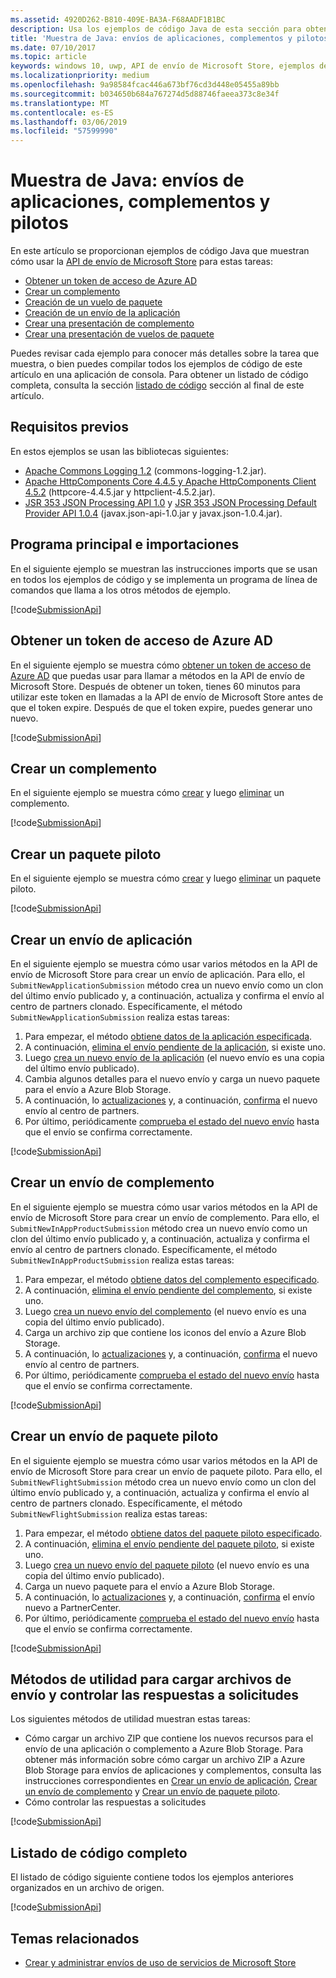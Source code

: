 ```yaml
---
ms.assetid: 4920D262-B810-409E-BA3A-F68AADF1B1BC
description: Usa los ejemplos de código Java de esta sección para obtener más información sobre cómo usar la API de envío de Microsoft Store.
title: 'Muestra de Java: envíos de aplicaciones, complementos y pilotos'
ms.date: 07/10/2017
ms.topic: article
keywords: windows 10, uwp, API de envío de Microsoft Store, ejemplos de código, java
ms.localizationpriority: medium
ms.openlocfilehash: 9a98584fcac446a673bf76cd3d448e05455a89bb
ms.sourcegitcommit: b034650b684a767274d5d88746faeea373c8e34f
ms.translationtype: MT
ms.contentlocale: es-ES
ms.lasthandoff: 03/06/2019
ms.locfileid: "57599990"
---
```

# <a name="java-sample-submissions-for-apps-add-ons-and-flights"></a>Muestra de Java: envíos de aplicaciones, complementos y pilotos

En este artículo se proporcionan ejemplos de código Java que muestran cómo usar la [API de envío de Microsoft Store](create-and-manage-submissions-using-windows-store-services.md) para estas tareas:

* [Obtener un token de acceso de Azure AD](#token)
* [Crear un complemento](#create-add-on)
* [Creación de un vuelo de paquete](#create-package-flight)
* [Creación de un envío de la aplicación](#create-app-submission)
* [Crear una presentación de complemento](#create-add-on-submission)
* [Crear una presentación de vuelos de paquete](#create-flight-submission)

Puedes revisar cada ejemplo para conocer más detalles sobre la tarea que muestra, o bien puedes compilar todos los ejemplos de código de este artículo en una aplicación de consola. Para obtener un listado de código completa, consulta la sección [listado de código](java-code-examples-for-the-windows-store-submission-api.md#code-listing) sección al final de este artículo.

## <a name="prerequisites"></a>Requisitos previos

En estos ejemplos se usan las bibliotecas siguientes:

* [Apache Commons Logging 1.2](https://commons.apache.org/proper/commons-logging) (commons-logging-1.2.jar).
* [Apache HttpComponents Core 4.4.5 y Apache HttpComponents Client 4.5.2](https://hc.apache.org/) (httpcore-4.4.5.jar y httpclient-4.5.2.jar).
* [JSR 353 JSON Processing API 1.0](https://mvnrepository.com/artifact/javax.json/javax.json-api/1.0) y [JSR 353 JSON Processing Default Provider API 1.0.4](https://mvnrepository.com/artifact/org.glassfish/javax.json/1.0.4) (javax.json-api-1.0.jar y javax.json-1.0.4.jar).

## <a name="main-program-and-imports"></a>Programa principal e importaciones

En el siguiente ejemplo se muestran las instrucciones imports que se usan en todos los ejemplos de código y se implementa un programa de línea de comandos que llama a los otros métodos de ejemplo.

[!code[SubmissionApi](./code/StoreServicesExamples_Submission/java/MainExample.java#L1-L64)]

<span id="token" />

## <a name="obtain-an-azure-ad-access-token"></a>Obtener un token de acceso de Azure AD

En el siguiente ejemplo se muestra cómo [obtener un token de acceso de Azure AD](create-and-manage-submissions-using-windows-store-services.md#obtain-an-azure-ad-access-token) que puedas usar para llamar a métodos en la API de envío de Microsoft Store. Después de obtener un token, tienes 60 minutos para utilizar este token en llamadas a la API de envío de Microsoft Store antes de que el token expire. Después de que el token expire, puedes generar uno nuevo.

[!code[SubmissionApi](./code/StoreServicesExamples_Submission/java/CompleteExample.java#L65-L95)]

<span id="create-add-on" />

## <a name="create-an-add-on"></a>Crear un complemento

En el siguiente ejemplo se muestra cómo [crear](create-an-add-on.md) y luego [eliminar](delete-an-add-on.md) un complemento.

[!code[SubmissionApi](./code/StoreServicesExamples_Submission/java/CompleteExample.java#L310-L345)]

<span id="create-package-flight" />

## <a name="create-a-package-flight"></a>Crear un paquete piloto

En el siguiente ejemplo se muestra cómo [crear](create-a-flight.md) y luego [eliminar](delete-a-flight.md) un paquete piloto.

[!code[SubmissionApi](./code/StoreServicesExamples_Submission/java/CompleteExample.java#L185-L221)]

<span id="create-app-submission" />

## <a name="create-an-app-submission"></a>Crear un envío de aplicación

En el siguiente ejemplo se muestra cómo usar varios métodos en la API de envío de Microsoft Store para crear un envío de aplicación. Para ello, el ```SubmitNewApplicationSubmission``` método crea un nuevo envío como un clon del último envío publicado y, a continuación, actualiza y confirma el envío al centro de partners clonado. Específicamente, el método ```SubmitNewApplicationSubmission``` realiza estas tareas:

1. Para empezar, el método [obtiene datos de la aplicación especificada](get-an-app.md).
2. A continuación, [elimina el envío pendiente de la aplicación](delete-an-app-submission.md), si existe uno.
3. Luego [crea un nuevo envío de la aplicación](create-an-app-submission.md) (el nuevo envío es una copia del último envío publicado).
4. Cambia algunos detalles para el nuevo envío y carga un nuevo paquete para el envío a Azure Blob Storage.
5. A continuación, lo [actualizaciones](update-an-app-submission.md) y, a continuación, [confirma](commit-an-app-submission.md) el nuevo envío al centro de partners.
6. Por último, periódicamente [comprueba el estado del nuevo envío](get-status-for-an-app-submission.md) hasta que el envío se confirma correctamente.

[!code[SubmissionApi](./code/StoreServicesExamples_Submission/java/CompleteExample.java#L97-L183)]

<span id="create-add-on-submission" />

## <a name="create-an-add-on-submission"></a>Crear un envío de complemento

En el siguiente ejemplo se muestra cómo usar varios métodos en la API de envío de Microsoft Store para crear un envío de complemento. Para ello, el ```SubmitNewInAppProductSubmission``` método crea un nuevo envío como un clon del último envío publicado y, a continuación, actualiza y confirma el envío al centro de partners clonado. Específicamente, el método ```SubmitNewInAppProductSubmission``` realiza estas tareas:

1. Para empezar, el método [obtiene datos del complemento especificado](get-an-add-on.md).
2. A continuación, [elimina el envío pendiente del complemento](delete-an-add-on-submission.md), si existe uno.
3. Luego [crea un nuevo envío del complemento](create-an-add-on-submission.md) (el nuevo envío es una copia del último envío publicado).
4. Carga un archivo zip que contiene los iconos del envío a Azure Blob Storage.
5. A continuación, lo [actualizaciones](update-an-add-on-submission.md) y, a continuación, [confirma](commit-an-add-on-submission.md) el nuevo envío al centro de partners.
6. Por último, periódicamente [comprueba el estado del nuevo envío](get-status-for-an-add-on-submission.md) hasta que el envío se confirma correctamente.

[!code[SubmissionApi](./code/StoreServicesExamples_Submission/java/CompleteExample.java#L347-L431)]

<span id="create-flight-submission" />

## <a name="create-a-package-flight-submission"></a>Crear un envío de paquete piloto

En el siguiente ejemplo se muestra cómo usar varios métodos en la API de envío de Microsoft Store para crear un envío de paquete piloto. Para ello, el ```SubmitNewFlightSubmission``` método crea un nuevo envío como un clon del último envío publicado y, a continuación, actualiza y confirma el envío al centro de partners clonado. Específicamente, el método ```SubmitNewFlightSubmission``` realiza estas tareas:

1. Para empezar, el método [obtiene datos del paquete piloto especificado](get-a-flight.md).
2. A continuación, [elimina el envío pendiente del paquete piloto](delete-a-flight-submission.md), si existe uno.
3. Luego [crea un nuevo envío del paquete piloto](create-a-flight-submission.md) (el nuevo envío es una copia del último envío publicado).
4. Carga un nuevo paquete para el envío a Azure Blob Storage.
5. A continuación, lo [actualizaciones](update-a-flight-submission.md) y, a continuación, [confirma](commit-a-flight-submission.md) el envío nuevo a PartnerCenter.
6. Por último, periódicamente [comprueba el estado del nuevo envío](get-status-for-a-flight-submission.md) hasta que el envío se confirma correctamente.

[!code[SubmissionApi](./code/StoreServicesExamples_Submission/java/CompleteExample.java#L223-L308)]

<span id="utilities" />

## <a name="utility-methods-to-upload-submission-files-and-handle-request-responses"></a>Métodos de utilidad para cargar archivos de envío y controlar las respuestas a solicitudes

Los siguientes métodos de utilidad muestran estas tareas:

* Cómo cargar un archivo ZIP que contiene los nuevos recursos para el envío de una aplicación o complemento a Azure Blob Storage. Para obtener más información sobre cómo cargar un archivo ZIP a Azure Blob Storage para envíos de aplicaciones y complementos, consulta las instrucciones correspondientes en [Crear un envío de aplicación](manage-app-submissions.md#create-an-app-submission), [Crear un envío de complemento](manage-add-on-submissions.md#create-an-add-on-submission) y [Crear un envío de paquete piloto](manage-flight-submissions.md#create-a-package-flight-submission).
* Cómo controlar las respuestas a solicitudes

[!code[SubmissionApi](./code/StoreServicesExamples_Submission/java/CompleteExample.java#L433-L490)]

<span id="code-listing" />

## <a name="complete-code-listing"></a>Listado de código completo

El listado de código siguiente contiene todos los ejemplos anteriores organizados en un archivo de origen.

[!code[SubmissionApi](./code/StoreServicesExamples_Submission/java/CompleteExample.java#L1-L491)]

## <a name="related-topics"></a>Temas relacionados

* [Crear y administrar envíos de uso de servicios de Microsoft Store](create-and-manage-submissions-using-windows-store-services.md)
